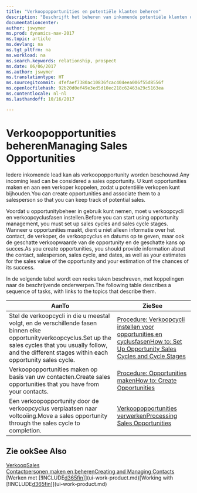 ```yaml
---
title: "Verkoopopportunities en potentiële klanten beheren"
description: "Beschrijft het beheren van inkomende potentiële klanten of verkoopopportunity's in Dynamics NAV en het koppelen van de opportunity aan een verkoper om toekomstige verkopen te traceren."
documentationcenter: 
author: jswymer
ms.prod: dynamics-nav-2017
ms.topic: article
ms.devlang: na
ms.tgt_pltfrm: na
ms.workload: na
ms.search.keywords: relationship, prospect
ms.date: 06/06/2017
ms.author: jswymer
ms.translationtype: HT
ms.sourcegitcommit: 4fefaef7380ac10836fcac404eea006f55d8556f
ms.openlocfilehash: 92b20d0ef49e3ed5d10ec218c62463a29c5163ea
ms.contentlocale: nl-nl
ms.lasthandoff: 10/16/2017

---
```

# <a name="managing-sales-opportunities"></a><span data-ttu-id="c85a5-103">Verkoopopportunities beheren</span><span class="sxs-lookup"><span data-stu-id="c85a5-103">Managing Sales Opportunities</span></span>
<span data-ttu-id="c85a5-104">Iedere inkomende lead kan als verkoopopportunity worden beschouwd.</span><span class="sxs-lookup"><span data-stu-id="c85a5-104">Any incoming lead can be considered a sales opportunity.</span></span> <span data-ttu-id="c85a5-105">U kunt opportunities maken en aan een verkoper koppelen, zodat u potentiële verkopen kunt bijhouden.</span><span class="sxs-lookup"><span data-stu-id="c85a5-105">You can create opportunities and associate them to a salesperson so that you can keep track of potential sales.</span></span>

<span data-ttu-id="c85a5-106">Voordat u opportunitybeheer in gebruik kunt nemen, moet u verkoopcycli en verkoopcyclusfasen instellen.</span><span class="sxs-lookup"><span data-stu-id="c85a5-106">Before you can start using opportunity management, you must set up sales cycles and sales cycle stages.</span></span> <span data-ttu-id="c85a5-107">Wanneer u opportunities maakt, dient u niet alleen informatie over het contact, de verkoper, de verkoopcyclus en datums op te geven, maar ook de geschatte verkoopwaarde van de opportunity en de geschatte kans op succes.</span><span class="sxs-lookup"><span data-stu-id="c85a5-107">As you create opportunities, you should provide information about the contact, salesperson, sales cycle, and dates, as well as your estimates for the sales value of the opportunity and your estimation of the chances of its success.</span></span>

<span data-ttu-id="c85a5-108">In de volgende tabel wordt een reeks taken beschreven, met koppelingen naar de beschrijvende onderwerpen.</span><span class="sxs-lookup"><span data-stu-id="c85a5-108">The following table describes a sequence of tasks, with links to the topics that describe them.</span></span> 

| <span data-ttu-id="c85a5-109">Aan</span><span class="sxs-lookup"><span data-stu-id="c85a5-109">To</span></span> | <span data-ttu-id="c85a5-110">Zie</span><span class="sxs-lookup"><span data-stu-id="c85a5-110">See</span></span> |
| --- | --- |
| <span data-ttu-id="c85a5-111">Stel de verkoopcycli in die u meestal volgt, en de verschillende fasen binnen elke opportunityverkoopcyclus.</span><span class="sxs-lookup"><span data-stu-id="c85a5-111">Set up the sales cycles that you usually follow, and the different stages within each opportunity sales cycle.</span></span> |[<span data-ttu-id="c85a5-112">Procedure: Verkoopcycli instellen voor opportunities en cyclusfasen</span><span class="sxs-lookup"><span data-stu-id="c85a5-112">How to: Set Up Opportunity Sales Cycles and Cycle Stages</span></span>](marketing-how-setup-opportunity-sales-cycles-stages.md) |
| <span data-ttu-id="c85a5-113">Verkoopopportunities maken op basis van uw contacten.</span><span class="sxs-lookup"><span data-stu-id="c85a5-113">Create sales opportunities that you have from your contacts.</span></span> |[<span data-ttu-id="c85a5-114">Procedure: Opportunities maken</span><span class="sxs-lookup"><span data-stu-id="c85a5-114">How to: Create Opportunities</span></span>](marketing-how-create-opportunities.md) |
| <span data-ttu-id="c85a5-115">Een verkoopopportunity door de verkoopcyclus verplaatsen naar voltooiing.</span><span class="sxs-lookup"><span data-stu-id="c85a5-115">Move a sales opportunity through the sales cycle to completion.</span></span> |[<span data-ttu-id="c85a5-116">Verkoopopportunities verwerken</span><span class="sxs-lookup"><span data-stu-id="c85a5-116">Processing Sales Opportunities</span></span>](marketing-processing-sales-opportunities.md) |

## <a name="see-also"></a><span data-ttu-id="c85a5-117">Zie ook</span><span class="sxs-lookup"><span data-stu-id="c85a5-117">See Also</span></span>
[<span data-ttu-id="c85a5-118">Verkoop</span><span class="sxs-lookup"><span data-stu-id="c85a5-118">Sales</span></span>](sales-manage-sales.md)  
[<span data-ttu-id="c85a5-119">Contactpersonen maken en beheren</span><span class="sxs-lookup"><span data-stu-id="c85a5-119">Creating and Managing Contacts</span></span>](marketing-contacts.md)  
<span data-ttu-id="c85a5-120">[Werken met [!INCLUDE[d365fin](includes/d365fin_md.md)]](ui-work-product.md)</span><span class="sxs-lookup"><span data-stu-id="c85a5-120">[Working with [!INCLUDE[d365fin](includes/d365fin_md.md)]](ui-work-product.md)</span></span>

